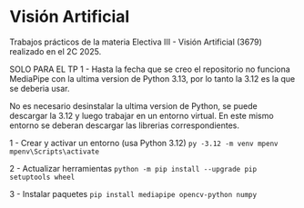 # Visión Artificial
Trabajos prácticos de la materia Electiva III - Visión Artificial (3679) realizado en el 2C 2025.

SOLO PARA EL TP 1 - Hasta la fecha que se creo el repositorio no funciona MediaPipe con la ultima version de Python 3.13, por lo tanto la 3.12 es la que se deberia usar.

No es necesario desinstalar la ultima version de Python, se puede descargar la 3.12 y luego trabajar en un entorno virtual. En este mismo entorno se deberan descargar las librerias correspondientes.

1 - Crear y activar un entorno (usa Python 3.12)
`py -3.12 -m venv mpenv
mpenv\Scripts\activate`

2 - Actualizar herramientas
`python -m pip install --upgrade pip setuptools wheel`

3 - Instalar paquetes
`pip install mediapipe opencv-python numpy`

